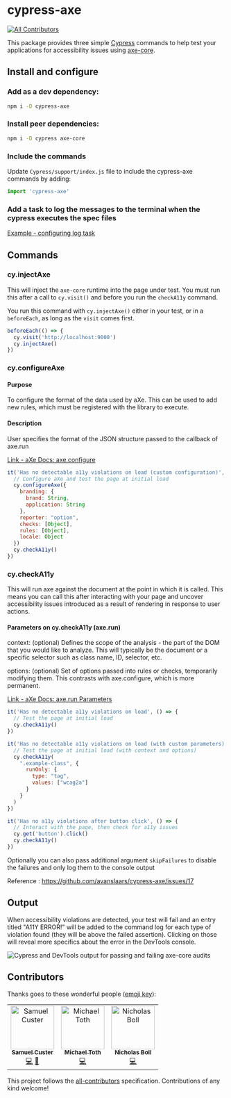 # cypress-axe
[![All Contributors](https://img.shields.io/badge/all_contributors-2-orange.svg?style=flat-square)](#contributors)

This package provides three simple [Cypress](https://cypress.io) commands to help test your applications for accessibility issues using [axe-core](https://github.com/dequelabs/axe-core).

## Install and configure

### Add as a dev dependency:

```sh
npm i -D cypress-axe
```

### Install peer dependencies:

```sh
npm i -D cypress axe-core
```

### Include the commands

Update `Cypress/support/index.js` file to include the cypress-axe commands by adding:

```js
import 'cypress-axe'
```

### Add a task to log the messages to the terminal when the cypress executes the spec files

[Example - configuring log task](https://docs.cypress.io/api/commands/task.html#Usage)

## Commands

### cy.injectAxe

This will inject the `axe-core` runtime into the page under test. You must run this after a call to `cy.visit()` and before you run the `checkA11y` command.

You run this command with `cy.injectAxe()` either in your test, or in a `beforeEach`, as long as the `visit` comes first.

```js
beforeEach(() => {
  cy.visit('http://localhost:9000')
  cy.injectAxe()
})
```
### cy.configureAxe

#### Purpose
To configure the format of the data used by aXe. This can be used to add new rules, which must be registered with the library to execute.

#### Description
User specifies the format of the JSON structure passed to the callback of axe.run

[Link - aXe Docs: axe.configure](https://www.deque.com/axe/documentation/api-documentation/#api-name-axeconfigure)

```js
it('Has no detectable a11y violations on load (custom configuration)', () => {
  // Configure aXe and test the page at initial load
  cy.configureAxe({
    branding: {
      brand: String,
      application: String
    },
    reporter: "option",
    checks: [Object],
    rules: [Object],
    locale: Object
  })
  cy.checkA11y()
})
```

### cy.checkA11y

This will run axe against the document at the point in which it is called. This means you can call this after interacting with your page and uncover accessibility issues introduced as a result of rendering in response to user actions.

#### Parameters on cy.checkA11y (axe.run)
context: (optional) Defines the scope of the analysis - the part of the DOM that you would like to analyze. This will typically be the document or a specific selector such as class name, ID, selector, etc.

options: (optional) Set of options passed into rules or checks, temporarily modifying them. This contrasts with axe.configure, which is more permanent.

[Link - aXe Docs: axe.run Parameters](https://www.deque.com/axe/documentation/api-documentation/#parameters-axerun)

```js
it('Has no detectable a11y violations on load', () => {
  // Test the page at initial load
  cy.checkA11y()
})

it('Has no detectable a11y violations on load (with custom parameters)', () => {
  // Test the page at initial load (with context and options)
  cy.checkA11y(
    ".example-class", {
      runOnly: {
        type: "tag",
        values: ["wcag2a"]
      }
    }
  )
})

it('Has no a11y violations after button click', () => {
  // Interact with the page, then check for a11y issues
  cy.get('button').click()
  cy.checkA11y()
})
```

Optionally you can also pass additional argument `skipFailures` to disable the failures and only log them to the console output 

Reference : https://github.com/avanslaars/cypress-axe/issues/17

## Output

When accessibility violations are detected, your test will fail and an entry titled "A11Y ERROR!" will be added to the command log for each type of violation found (they will be above the failed assertion). Clicking on those will reveal more specifics about the error in the DevTools console.

![Cypress and DevTools output for passing and failing axe-core audits](cmd_log.png)

## Contributors

Thanks goes to these wonderful people ([emoji key](https://github.com/all-contributors/all-contributors#emoji-key)):

<!-- ALL-CONTRIBUTORS-LIST:START - Do not remove or modify this section -->
<!-- prettier-ignore-start -->
<!-- markdownlint-disable -->
<table>
  <tr>
    <td align="center"><a href="https://samcus.co"><img src="https://avatars2.githubusercontent.com/u/14907938?v=4" width="100px;" alt="Samuel Custer"/><br /><sub><b>Samuel Custer</b></sub></a><br /><a href="https://github.com/avanslaars/cypress-axe/commits?author=samcus" title="Code">💻</a> <a href="https://github.com/avanslaars/cypress-axe/commits?author=samcus" title="Documentation">📖</a></td>
    <td align="center"><a href="https://github.com/miketoth"><img src="https://avatars2.githubusercontent.com/u/2512676?v=4" width="100px;" alt="Michael Toth"/><br /><sub><b>Michael Toth</b></sub></a><br /><a href="https://github.com/avanslaars/cypress-axe/commits?author=miketoth" title="Code">💻</a></td>
    <td align="center"><a href="https://github.com/NicholasBoll"><img src="https://avatars2.githubusercontent.com/u/338257?v=4" width="100px;" alt="Nicholas Boll"/><br /><sub><b>Nicholas Boll</b></sub></a><br /><a href="https://github.com/avanslaars/cypress-axe/commits?author=NicholasBoll" title="Code">💻</a></td>
  </tr>
</table>

<!-- markdownlint-enable -->
<!-- prettier-ignore-end -->
<!-- ALL-CONTRIBUTORS-LIST:END -->

This project follows the [all-contributors](https://github.com/all-contributors/all-contributors) specification. Contributions of any kind welcome!
